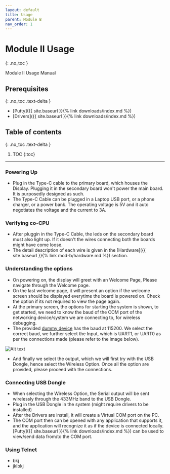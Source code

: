 ```yaml
---
layout: default
title: Usage
parent: Module B
nav_order: 1
---
```


# Module II Usage
{: .no_toc }

Module II Usage Manual

## Prerequisites
{: .no_toc .text-delta }

- [Putty]({{ site.baseurl }}{% link downloads/index.md %})
- [Drivers]({{ site.baseurl }}{% link downloads/index.md %})

## Table of contents
{: .no_toc .text-delta }

1. TOC
{:toc}

---

### Powering Up

- Plug in the Type-C cable to the primary board, which houses the Display. Plugging it in the secondary board won't power the main board. It is purposedly designed as such.
- The Type-C Cable can be plugged in a Laptop USB port, or a phone charger, or a power bank.
The operating voltage is 5V and it auto negotiates the voltage and the current to 3A.

### Verifying co-CPU

- After pluggin in the Type-C Cable, the leds on the secondary board must also light up. If it doesn't the wires connecting both the boards might have come loose.
- The detail description of each wire is given in the [Hardware]({{ site.baseurl }}{% link mod-b/hardware.md %}) section.

### Understanding the options

- On powering on, the display will greet with an Welcome Page, Please navigate through the Welcome page.
- On the last welcome page, it will present an option if the welcome screen should be displayed everytime the board is powered on. Check the option if its not required to view the page again.
- At the primary screen, the options for starting the system is shown, to get started, we need to know the baud of the COM port of the networking device/system we are connecting to, for wireless debugging. 
- The provided [dummy device](https://akangkhi.github.io/rdcn-adbu/package#dummy-uart-device) has the baud at 115200. We select the correct baud, we further select the Input, which is UART1, or UART0 as per the connections made (please refer to the image below).
  
![Alt text](../assets/ports.png?raw=true "Power Adapter")

- And finally we select the output, which we will first try with the USB Dongle, hence select the Wireless Option. Once all the option are provided, please proceed with the connections.

### Connecting USB Dongle

- When selecting the Wireless Option, the Serial output will be sent wirelessly through the 433MHz band to the USB Dongle.
- Plug in the USB Dongle in the system (might require drivers to be installed)
- After the Drivers are install, it will create a Virtual COM port on the PC.
- The COM port then can be opened with any application that supports it, and the application will recognize it as if the device is connected locally. [Putty]({{ site.baseurl }}{% link downloads/index.md %}) can be used to view/send data from/to the COM port. 

### Using Telnet

- bkj
- jklbkj

